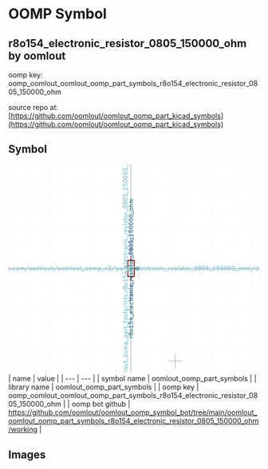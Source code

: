 # OOMP Symbol  
## r8o154_electronic_resistor_0805_150000_ohm  by oomlout  
  
oomp key: oomp_oomlout_oomlout_oomp_part_symbols_r8o154_electronic_resistor_0805_150000_ohm  
  
source repo at: [https://github.com/oomlout/oomlout_oomp_part_kicad_symbols](https://github.com/oomlout/oomlout_oomp_part_kicad_symbols)  
## Symbol  
  
[![working.png](working_600.png)](working.png)  
| name | value | 
| --- | --- | 
| symbol name | oomlout_oomp_part_symbols | 
| library name | oomlout_oomp_part_symbols | 
| oomp key | oomp_oomlout_oomlout_oomp_part_symbols_r8o154_electronic_resistor_0805_150000_ohm | 
| oomp bot github | https://github.com/oomlout/oomlout_oomp_symbol_bot/tree/main/oomlout_oomlout_oomp_part_symbols_r8o154_electronic_resistor_0805_150000_ohm/working | 
## Images  
